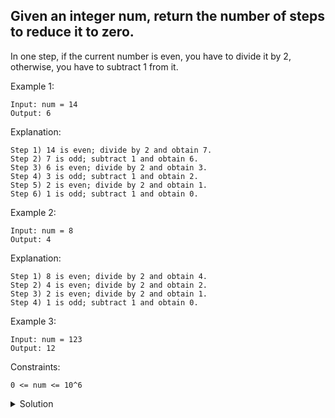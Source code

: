 ## Given an integer num, return the number of steps to reduce it to zero.

In one step, if the current number is even, you have to divide it by 2, otherwise, you have to subtract 1 from it.
 

Example 1:
```
Input: num = 14
Output: 6
```

Explanation: 
```
Step 1) 14 is even; divide by 2 and obtain 7. 
Step 2) 7 is odd; subtract 1 and obtain 6.
Step 3) 6 is even; divide by 2 and obtain 3. 
Step 4) 3 is odd; subtract 1 and obtain 2. 
Step 5) 2 is even; divide by 2 and obtain 1. 
Step 6) 1 is odd; subtract 1 and obtain 0.
```
Example 2:
```
Input: num = 8
Output: 4
```
Explanation: 
```
Step 1) 8 is even; divide by 2 and obtain 4. 
Step 2) 4 is even; divide by 2 and obtain 2. 
Step 3) 2 is even; divide by 2 and obtain 1. 
Step 4) 1 is odd; subtract 1 and obtain 0.
```

Example 3:
```
Input: num = 123
Output: 12
```

Constraints:
```
0 <= num <= 10^6
```

<details>
  <summary>Solution</summary>
    Solution is not yet added!